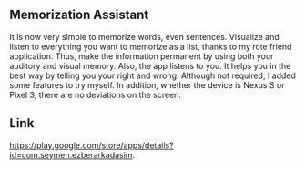 ## Memorization Assistant
It is now very simple to memorize words, even sentences. Visualize and listen to everything you want to memorize as a list, thanks to my rote friend application. Thus, make the information permanent by using both your auditory and visual memory. Also, the app listens to you. It helps you in the best way by telling you your right and wrong. Although not required, I added some features to try myself. In addition, whether the device is Nexus S or Pixel 3, there are no deviations on the screen. 
## Link
https://play.google.com/store/apps/details?id=com.seymen.ezberarkadasim.

